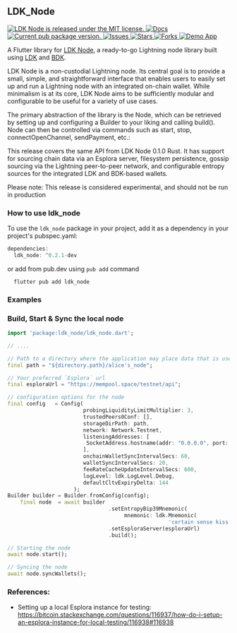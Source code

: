 ## LDK_Node

<p>
  <a href="https://github.com/LtbLightning/ldk-node-flutter/blob/HEAD/LICENSE">
    <img src="https://img.shields.io/badge/license-MIT-blue.svg" alt="LDK Node is released under the MIT license." />
  </a>
  <a href="https://pub.dev/documentation/ldk_node/latest/">
    <img src="https://img.shields.io/badge/docs-red.svg" alt="Docs" />
  </a>
  <a href="https://pub.dev/packages/ldk_node">
    <img src="https://img.shields.io/pub/v/ldk_node?color=blueviolet" alt="Current pub package version." />
  </a>
    <a href="https://github.com/LtbLightning/ldk-node-flutter/issues">
    <img src="https://img.shields.io/github/issues/LtbLightning/ldk-node-flutter.svg" alt="Issues" />
  </a>
  <a href="https://github.com/LtbLightning/ldk-node-flutter/stargazers">
    <img src="https://img.shields.io/github/stars/LtbLightning/ldk-node-flutter.svg" alt="Stars" />
  </a>
  <a href="https://github.com/LtbLightning/ldk-node-flutter/forks">
    <img src="https://img.shields.io/github/forks/LtbLightning/ldk-node-flutter.svg?color=brightgreen" alt="Forks" />
  </a>
  <a href="https://github.com/LtbLightning/ldk-node-flutter-demo">
    <img src="https://img.shields.io/badge/Demo App-orange" alt="Demo App" />
  </a>
</p>

A Flutter library for [LDK Node](https://github.com/lightningdevkit/ldk-node), a ready-to-go Lightning node library built using [LDK](https://lightningdevkit.org) and [BDK](https://bitcoindevkit.org).

LDK Node is a non-custodial Lightning node. Its central goal is to provide a small, simple, and straightforward interface that enables users to easily set up and run a Lightning node with an integrated on-chain wallet. While minimalism is at its core, LDK Node aims to be sufficiently modular and configurable to be useful for a variety of use cases.

The primary abstraction of the library is the Node, which can be retrieved by setting up and configuring a Builder to your liking and calling build(). Node can then be controlled via commands such as start, stop, connectOpenChannel, sendPayment, etc.:

This release covers the same API from LDK Node 0.1.0 Rust. It has support for sourcing chain data via an Esplora server, filesystem persistence, gossip sourcing via the Lightning peer-to-peer network, and configurable entropy sources for the integrated LDK and BDK-based wallets.

Please note: This release is considered experimental, and should not be run in production
### How to use ldk_node

To use the `ldk_node` package in your project, add it as a dependency in your project's pubspec.yaml:


```dart
dependencies:
  ldk_node: ^0.2.1-dev
```
or add from pub.dev using `pub add` command

```
  flutter pub add ldk_node
```

### Examples

### Build, Start & Sync the local node

```dart
import 'package:ldk_node/ldk_node.dart';

// ....

// Path to a directory where the application may place data that is user-generated
final path = "${directory.path}/alice's_node";

// Your preferred `Esplora` url
final esploraUrl = "https://mempool.space/testnet/api";

// configuration options for the node
final config   = Config(
                        probingLiquidityLimitMultiplier: 3,
                        trustedPeers0Conf: [],
                        storageDirPath: path,
                        network: Network.Testnet,
                        listeningAddresses: [
                         SocketAddress.hostname(addr: "0.0.0.0", port: 3003)
                        ],
                        onchainWalletSyncIntervalSecs: 60,
                        walletSyncIntervalSecs: 20,
                        feeRateCacheUpdateIntervalSecs: 600,
                        logLevel: ldk.LogLevel.Debug,
                        defaultCltvExpiryDelta: 144
                     );
Builder builder = Builder.fromConfig(config);
    final node  = await builder
                                .setEntropyBip39Mnemonic( 
                                     mnemonic: ldk.Mnemonic(
                                                   'certain sense kiss guide crumble hint transfer crime much stereo warm coral'))
                                .setEsploraServer(esploraUrl)
                                .build();

// Starting the node
await node.start();

// Syncing the node
await node.syncWallets();

```

### References:
- Setting up a local Esplora instance for testing:
https://bitcoin.stackexchange.com/questions/116937/how-do-i-setup-an-esplora-instance-for-local-testing/116938#116938

